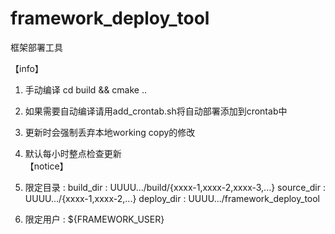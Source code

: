 # framework_deploy_tool
框架部署工具

【info】
1. 手动编译 cd build && cmake ..
2. 如果需要自动编译请用add_crontab.sh将自动部署添加到crontab中               
3. 更新时会强制丢弃本地working copy的修改                              
4. 默认每小时整点检查更新                                                                                        
【notice】                                  
1. 限定目录 : 
    build_dir : UUUU.../build/{xxxx-1,xxxx-2,xxxx-3,...}
    source_dir : UUUU.../{xxxx-1,xxxx-2,...}
    deploy_dir : UUUU.../framework_deploy_tool

2. 限定用户 :
    ${FRAMEWORK_USER}
